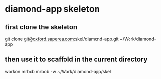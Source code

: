 # diamond-app skeleton

## first clone the skeleton

git clone git@oxford.saperea.com:skel/diamond-app.git ~/Work/diamond-app

## then use it to scaffold in the current directory

workon mrbob
mrbob -w ~/Work/diamond-app/skel
